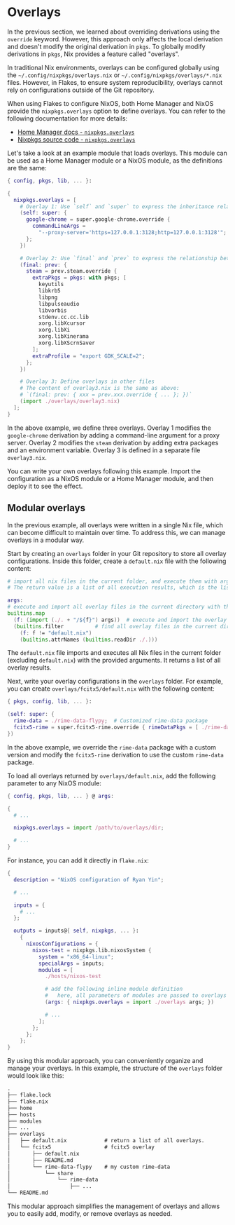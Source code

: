 # Overlays

In the previous section, we learned about overriding derivations using the `override` keyword. However, this approach only affects the local derivation and doesn't modify the original derivation in `pkgs`. To globally modify derivations in `pkgs`, Nix provides a feature called "overlays".

In traditional Nix environments, overlays can be configured globally using the `~/.config/nixpkgs/overlays.nix` or `~/.config/nixpkgs/overlays/*.nix` files. However, in Flakes, to ensure system reproducibility, overlays cannot rely on configurations outside of the Git repository.

When using Flakes to configure NixOS, both Home Manager and NixOS provide the `nixpkgs.overlays` option to define overlays. You can refer to the following documentation for more details:

- [Home Manager docs - `nixpkgs.overlays`](https://nix-community.github.io/home-manager/options.html#opt-nixpkgs.overlays)
- [Nixpkgs source code - `nixpkgs.overlays`](https://github.com/NixOS/nixpkgs/blob/30d7dd7e7f2cba9c105a6906ae2c9ed419e02f17/nixos/modules/misc/nixpkgs.nix#L169)

Let's take a look at an example module that loads overlays. This module can be used as a Home Manager module or a NixOS module, as the definitions are the same:

```nix
{ config, pkgs, lib, ... }:

{
  nixpkgs.overlays = [
    # Overlay 1: Use `self` and `super` to express the inheritance relationship
    (self: super: {
      google-chrome = super.google-chrome.override {
        commandLineArgs =
          "--proxy-server='https=127.0.0.1:3128;http=127.0.0.1:3128'";
      };
    })

    # Overlay 2: Use `final` and `prev` to express the relationship between the new and the old
    (final: prev: {
      steam = prev.steam.override {
        extraPkgs = pkgs: with pkgs; [
          keyutils
          libkrb5
          libpng
          libpulseaudio
          libvorbis
          stdenv.cc.cc.lib
          xorg.libXcursor
          xorg.libXi
          xorg.libXinerama
          xorg.libXScrnSaver
        ];
        extraProfile = "export GDK_SCALE=2";
      };
    })

    # Overlay 3: Define overlays in other files
    # The content of overlay3.nix is the same as above:
    # `(final: prev: { xxx = prev.xxx.override { ... }; })`
    (import ./overlays/overlay3.nix)
  ];
}
```

In the above example, we define three overlays. Overlay 1 modifies the `google-chrome` derivation by adding a command-line argument for a proxy server. Overlay 2 modifies the `steam` derivation by adding extra packages and an environment variable. Overlay 3 is defined in a separate file `overlay3.nix`.

You can write your own overlays following this example. Import the configuration as a NixOS module or a Home Manager module, and then deploy it to see the effect.

## Modular overlays

In the previous example, all overlays were written in a single Nix file, which can become difficult to maintain over time. To address this, we can manage overlays in a modular way.

Start by creating an `overlays` folder in your Git repository to store all overlay configurations. Inside this folder, create a `default.nix` file with the following content:

```nix
# import all nix files in the current folder, and execute them with args as parameters
# The return value is a list of all execution results, which is the list of overlays

args:
# execute and import all overlay files in the current directory with the given args
builtins.map
  (f: (import (./. + "/${f}") args))  # execute and import the overlay file
  (builtins.filter          # find all overlay files in the current directory
    (f: f != "default.nix")
    (builtins.attrNames (builtins.readDir ./.)))
```

The `default.nix` file imports and executes all Nix files in the current folder (excluding `default.nix`) with the provided arguments. It returns a list of all overlay results.

Next, write your overlay configurations in the `overlays` folder. For example, you can create `overlays/fcitx5/default.nix` with the following content:

```nix
{ pkgs, config, lib, ... }:

(self: super: {
  rime-data = ./rime-data-flypy;  # Customized rime-data package
  fcitx5-rime = super.fcitx5-rime.override { rimeDataPkgs = [ ./rime-data-flypy ]; };
})
```

In the above example, we override the `rime-data` package with a custom version and modify the `fcitx5-rime` derivation to use the custom `rime-data` package.

To load all overlays returned by `overlays/default.nix`, add the following parameter to any NixOS module:

```nix
{ config, pkgs, lib, ... } @ args:

{
  # ...

  nixpkgs.overlays = import /path/to/overlays/dir;

  # ...
}
```

For instance, you can add it directly in `flake.nix`:

```nix
{
  description = "NixOS configuration of Ryan Yin";

  # ...

  inputs = {
    # ...
  };

  outputs = inputs@{ self, nixpkgs, ... }:
    {
      nixosConfigurations = {
        nixos-test = nixpkgs.lib.nixosSystem {
          system = "x86_64-linux";
          specialArgs = inputs;
          modules = [
            ./hosts/nixos-test

            # add the following inline module definition
            #   here, all parameters of modules are passed to overlays
            (args: { nixpkgs.overlays = import ./overlays args; })

            # ...
          ];
        };
      };
    };
}
```

By using this modular approach, you can conveniently organize and manage your overlays. In this example, the structure of the `overlays` folder would look like this:

```txt
.
├── flake.lock
├── flake.nix
├── home
├── hosts
├── modules
├── ...
├── overlays
│   ├── default.nix            # return a list of all overlays.
│   └── fcitx5                 # fcitx5 overlay
│       ├── default.nix
│       ├── README.md
│       └── rime-data-flypy    # my custom rime-data
│           └── share
│               └── rime-data
│                   ├── ...
└── README.md
```

This modular approach simplifies the management of overlays and allows you to easily add, modify, or remove overlays as needed.
